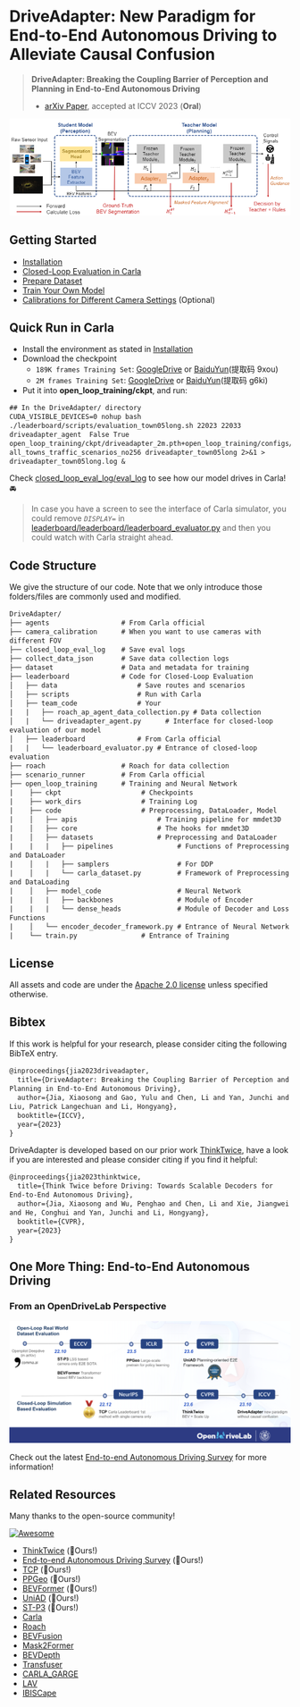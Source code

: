 # DriveAdapter: New Paradigm for End-to-End Autonomous Driving to Alleviate Causal Confusion

> **DriveAdapter: Breaking the Coupling Barrier of Perception and Planning in End-to-End Autonomous Driving**
> - [arXiv Paper](https://arxiv.org/abs/2308.00398), accepted at ICCV 2023 (**Oral**)
> 
<p align="center"><img src="./src/pipeline.PNG" width="800"/></p>

## Getting Started

- [Installation](docs/INSTALL.md)
- [Closed-Loop Evaluation in Carla](docs/EVAL.md)
- [Prepare Dataset](docs/DATA_PREP.md)
- [Train Your Own Model](docs/TRAIN.md)
- [Calibrations for Different Camera Settings](camera_calibration/README.md) (Optional)

## Quick Run in Carla

- Install the environment as stated in [Installation](docs/INSTALL.md)
- Download the checkpoint
  - `189K frames Training Set`: [GoogleDrive](https://drive.google.com/file/d/1ezaOmsz0lwuWckiJtBIDkhviOS35oEhZ/view?usp=sharing) or [BaiduYun](https://pan.baidu.com/s/1mxImkL5TiPgdoegbwCDglg?pwd=9xou)(提取码 9xou)
  - `2M frames Training Set`: [GoogleDrive](https://drive.google.com/file/d/1IFyRftYFg72AxoSePrW2oTg-cH4l3MFV/view?usp=sharing) or [BaiduYun](https://pan.baidu.com/s/1EcYuftXpbLTnm-FMCq1Umg?pwd=g6ki)(提取码 g6ki)
- Put it into **open_loop_training/ckpt**, and run:

```shell
## In the DriveAdapter/ directory
CUDA_VISIBLE_DEVICES=0 nohup bash ./leaderboard/scripts/evaluation_town05long.sh 22023 22033 driveadapter_agent  False True open_loop_training/ckpt/driveadapter_2m.pth+open_loop_training/configs/driveadapter.py all_towns_traffic_scenarios_no256 driveadapter_town05long 2>&1 > driveadapter_town05long.log &
```

Check [closed_loop_eval_log/eval_log](closed_loop_eval_log/eval_log) to see how our model drives in Carla! :oncoming_automobile:

> In case you have a screen to see the interface of Carla simulator, you could remove *`DISPLAY=`* in [leaderboard/leaderboard/leaderboard_evaluator.py](leaderboard/leaderboard/leaderboard_evaluator.py) and then you could watch with Carla straight ahead. 


## Code Structure

We give the structure of our code. Note that we only introduce those folders/files are commonly used and modified.

    DriveAdapter/
    ├── agents                  # From Carla official
    ├── camera_calibration      # When you want to use cameras with different FOV
    ├── closed_loop_eval_log    # Save eval logs
    ├── collect_data_json       # Save data collection logs
    ├── dataset                 # Data and metadata for training
    ├── leaderboard             # Code for Closed-Loop Evaluation
    │   ├── data                    # Save routes and scenarios
    │   ├── scripts                 # Run with Carla
    │   ├── team_code               # Your
    |   |   ├── roach_ap_agent_data_collection.py # Data collection
    │   |   └── driveadapter_agent.py      # Interface for closed-loop evaluation of our model
    │   ├── leaderboard             # From Carla official
    |   |   └── leaderboard_evaluator.py # Entrance of closed-loop evaluation
    ├── roach                   # Roach for data collection
    ├── scenario_runner         # From Carla official
    ├── open_loop_training      # Training and Neural Network
    |    ├── ckpt                    # Checkpoints
    |    ├── work_dirs               # Training Log
    |    ├── code                    # Preprocessing, DataLoader, Model
    |    │   ├── apis                    # Training pipeline for mmdet3D
    |    │   ├── core                    # The hooks for mmdet3D
    |    │   ├── datasets                # Preprocessing and DataLoader
    |    |   |   ├── pipelines                # Functions of Preprocessing and DataLoader
    |    │   |   ├── samplers                 # For DDP
    |    │   |   └── carla_dataset.py         # Framework of Preprocessing and DataLoading
    |    │   ├── model_code                   # Neural Network
    |    |   |   ├── backbones                # Module of Encoder
    |    |   |   └── dense_heads              # Module of Decoder and Loss Functions
    |    │   └── encoder_decoder_framework.py # Entrance of Neural Network
    |    └── train.py                # Entrance of Training

## License

All assets and code are under the [Apache 2.0 license](./LICENSE) unless specified otherwise.

## Bibtex
If this work is helpful for your research, please consider citing the following BibTeX entry.

```
@inproceedings{jia2023driveadapter,
  title={DriveAdapter: Breaking the Coupling Barrier of Perception and Planning in End-to-End Autonomous Driving},
  author={Jia, Xiaosong and Gao, Yulu and Chen, Li and Yan, Junchi and Liu, Patrick Langechuan and Li, Hongyang},
  booktitle={ICCV},
  year={2023}
}
```

DriveAdapter is developed based on our prior work [ThinkTwice](https://github.com/OpenDriveLab/ThinkTwice), 
have a look if you are interested and please consider citing if you find it helpful:
```
@inproceedings{jia2023thinktwice,
  title={Think Twice before Driving: Towards Scalable Decoders for End-to-End Autonomous Driving},
  author={Jia, Xiaosong and Wu, Penghao and Chen, Li and Xie, Jiangwei and He, Conghui and Yan, Junchi and Li, Hongyang},
  booktitle={CVPR},
  year={2023}
} 
```

## One More Thing: End-to-End Autonomous Driving 
### From an OpenDriveLab Perspective
![e2e](src/opendrivelab_e2e_update.png) 


Check out the latest [End-to-end Autonomous Driving Survey](https://github.com/OpenDriveLab/End-to-end-Autonomous-Driving) 
for more information!



## Related Resources
Many thanks to the open-source community!

[![Awesome](https://awesome.re/badge.svg)](https://awesome.re)
- [ThinkTwice](https://github.com/OpenDriveLab/ThinkTwice) (:rocket:Ours!)
- [End-to-end Autonomous Driving Survey](https://github.com/OpenDriveLab/End-to-end-Autonomous-Driving) (:rocket:Ours!)
- [TCP](https://github.com/OpenDriveLab/TCP) (:rocket:Ours!)
- [PPGeo](https://github.com/OpenDriveLab/PPGeo) (:rocket:Ours!)
- [BEVFormer](https://github.com/fundamentalvision/BEVFormer) (:rocket:Ours!)
- [UniAD](https://github.com/OpenDriveLab/UniAD) (:rocket:Ours!)
- [ST-P3](https://github.com/OpenDriveLab/ST-P3) (:rocket:Ours!)
- [Carla](https://github.com/carla-simulator/carla)
- [Roach](https://github.com/zhejz/carla-roach)
- [BEVFusion](https://github.com/mit-han-lab/bevfusion)
- [Mask2Former](https://github.com/facebookresearch/Mask2Former)
- [BEVDepth](https://github.com/Megvii-BaseDetection/BEVDepth)
- [Transfuser](https://github.com/autonomousvision/transfuser)
- [CARLA_GARGE](https://github.com/autonomousvision/carla_garage)
- [LAV](https://github.com/dotchen/LAV)
- [IBISCape](https://github.com/AbanobSoliman/IBISCape)

